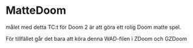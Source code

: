# MatteDoom

målet med detta TC:t för Doom 2 är att göra ett rolig Doom matte spel.

För tillfället går det bara att köra denna WAD-filen i ZDoom och GZDoom

